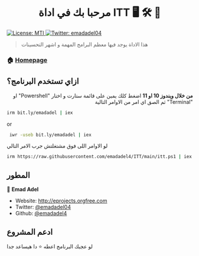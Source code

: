 <h1 align="center">مرحبا بك في اداة ITT 🖥️ 🛠️ 📀 </h1>

<p>
  <a href="#">
    <img alt="License: MTI" src="https://img.shields.io/badge/License-MTI-yellow.svg" />
  </a>
  <a href="https://twitter.com/emadadel04" target="_blank">
    <img alt="Twitter: emadadel04" src="https://img.shields.io/twitter/follow/emadadel04.svg?style=social" />
  </a>
</p>

> هذا الاداة يوجد فيها معظم البرامج المهمة و اشهر التحسينات

### 🏠 [Homepage](https://emadadel4.github.io/ITT)

## ازاي تستخدم البرنامج؟

<p dir="auto"><strong>من خلال ويندوز 10 او 11</strong>
     اضغط كلك يمين على قائمة ستارت
    و اختار "Powershell" او "Terminal" ثم الصق اي امر من الاوامر التالية 
</p>

```sh
irm bit.ly/emadadel | iex
```

or

```sh
 iwr -useb bit.ly/emadadel | iex
```

لو الاوامر اللى فوق مشتغلتش جرب الامر التالي

```sh
irm https://raw.githubusercontent.com/emadadel4/ITT/main/itt.ps1 | iex
```

## المطور

👤 **Emad Adel**

- Website: http://eprojects.orgfree.com
- Twitter: [@emadadel04](https://twitter.com/emadadel04)
- Github: [@emadadel4](https://github.com/emadadel4)

## ادعم المشروع

لو عجبك البرنامج اعطه ⭐️ دا هيساعد جدا
